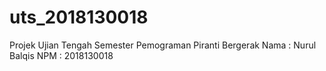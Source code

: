 # uts_2018130018

Projek Ujian Tengah Semester Pemograman Piranti Bergerak
Nama : Nurul Balqis
NPM : 2018130018
